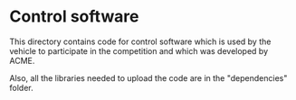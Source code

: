 Control software
====

This directory contains code for control software which is used by the vehicle to participate in the competition and which was developed by ACME.

Also, all the libraries needed to upload the code are in the "dependencies" folder.
